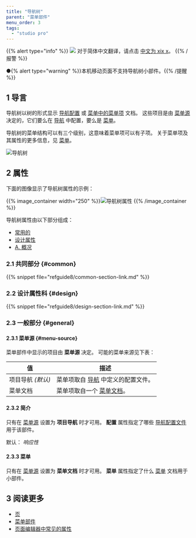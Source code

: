 ```yaml
---
title: "导航树"
parent: "菜单部件"
menu_order: 3
tags:
  - "studio pro"
---
```


{{% alert type="info" %}}
<img src="attachments/chinese-translation/china.png" style="display: inline-block; margin: 0" /> 对于简体中文翻译，请点击 [中文为 xix x](https://cdn.mendix.tencent-cloud.com/documentation/refguide8/navigation-tree.pdf)。
{{% /报警 %}}

●{% alert type="warning" %}}本机移动页面不支持导航树小部件。{{% /提醒 %}}

## 1 导言

导航树以树的形式显示 [导航配置](navigation#profiles) 或 [菜单中的菜单项](menu) 文档。 这些项目是由 [菜单源](#menu-source) 决定的，它们要么在 [导航](navigation) 中配置，要么是 [菜单](menu)。

导航树的菜单结构可以有三个级别，这意味着菜单项可以有子项。 关于菜单项及其属性的更多信息，见 [菜单](menu)。

![导航树](attachments/menu-widgets/navigation-tree.png)

## 2 属性

下面的图像显示了导航树属性的示例：

{{% image_container width="250" %}}![导航树属性](attachments/menu-widgets/navigation-tree-properties.png)
{{% /image_container %}}

导航树属性由以下部分组成：

* [常用的](#common)
* [设计属性](#design)
* [A. 概况](#general)

### 2.1 共同部分 {#common}

{{% snippet file="refguide8/common-section-link.md" %}}

### 2.2 设计属性科 {#design}

{{% snippet file="refguide8/design-section-link.md" %}}

### 2.3 一般部分 {#general}

#### 2.3.1 菜单源 {#menu-source}

菜单部件中显示的项目由 **菜单源** 决定。 可能的菜单来源见下表：

| 值           | 描述                               |
| ----------- | -------------------------------- |
| 项目导航 *(默认)* | 菜单项取自 [导航](navigation) 中定义的配置文件。 |
| 菜单文档        | 菜单项取自一个 [菜单文档](menu)。            |

#### 2.3.2 简介

只有在 [菜单源](#menu-source) 设置为 **项目导航** 时才可用。 **配置** 属性指定了哪些 [导航配置文件](navigation#profiles) 用于该部件。

默认： *响应性*

#### 2.3.3 菜单

只有在 [菜单源](#menu-source) 设置为 **菜单文档** 时才可用。 **菜单** 属性指定了什么 [菜单](menu) 文档用于小部件。

## 3 阅读更多

* [页](page)
* [菜单部件](菜单部件)
* [页面编辑器中常见的属性](common-widget-properties)
